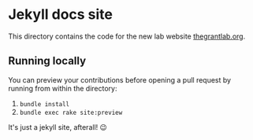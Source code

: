 # Jekyll docs site

This directory contains the code for the new lab website [thegrantlab.org](http://thegrantlab.org/).


## Running locally

You can preview your contributions before opening a pull request by running from within the directory:

1. `bundle install`
2. `bundle exec rake site:preview`

It's just a jekyll site, afterall! :wink:
